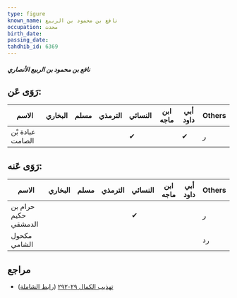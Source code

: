 ```yaml
---
type: figure
known_name: نافع بن محمود بن الربيع
occupation: محدث
birth_date:
passing_date:
tahdhib_id: 6369
---
```

##### نافع بن محمود بن الربيع الأنصاري

## رَوَى عَن:
| الاسم            | البخاري | مسلم | الترمذي | النسائي | ابن ماجه | أبي داود | Others |
| ---------------- | ------- | ---- | ------- | ------- | -------- | -------- | ------ |
| عبادة بْن الصامت |         |      |         | ✔       |          | ✔        | ر      |
## رَوَى عَنه:
| الاسم                | البخاري | مسلم | الترمذي | النسائي | ابن ماجه | أبي داود | Others |
| -------------------- | ------- | ---- | ------- | ------- | -------- | -------- | ------ |
| حرام بن حكيم الدمشقي |         |      |         | ✔       |          |          | ر      |
| مكحول الشامي         |         |      |         |         |          |          | رد     |
## مراجع
- [تهذيب الكمال ٢٩-٢٩٢](obsidian://open?vault=Tahdhib-al-Kamal&file=Figures/٦٣٦٩-نافع%20بن%20محمود%20بن%20الربيع%20الأنصاري) ([رابط الشاملة](https://shamela.ws/book/3722/15863))